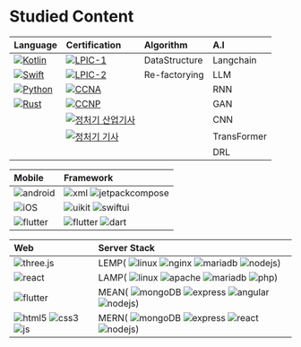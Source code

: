 # Studied Content

| Language | Certification | Algorithm | A.I
| :--- | :--- | :--- | :--- |
  | [![Kotlin](http://img.shields.io/badge/-Kotlin-7F52FF?style=flat&logo=Kotlin&logoColor=ffffff)](https://github.com/Lee-JuYeon/Study/tree/main/Language/Kotlin) | [![LPIC-1](http://img.shields.io/badge/-LPIC_%201-000000?style=flat&logo=Linux)](https://github.com/Lee-JuYeon/Study/tree/main/Certification)  |DataStructure|Langchain|
| [![Swift](http://img.shields.io/badge/-Swift-F05138?style=flat&logo=Swift&logoColor=ffffff)](https://github.com/Lee-JuYeon/Study/tree/main/Language/Swift) | [![LPIC-2](http://img.shields.io/badge/-LPIC_%202-000000?style=flat&logo=linux)](https://github.com/Lee-JuYeon/Study/tree/main/Certification)   |Re-factorying|LLM|
 | [![Python](http://img.shields.io/badge/-Python-3776AB?style=flat&logo=Python&logoColor=ffffff&link=https://github.com/Lee-JuYeon/Study/tree/main/Language/Python)](https://github.com/Lee-JuYeon/Study/tree/main/Language/Python) | [![CCNA](http://img.shields.io/badge/-CCNA-000000?style=flat&logo=Cisco)](https://github.com/Lee-JuYeon/Study/tree/main/Certification)   ||RNN|
| [![Rust](http://img.shields.io/badge/-Rust-CE412B?style=flat&logo=Rust&logoColor=ffffff)](https://github.com/Lee-JuYeon/Study/tree/main/Language/Rust) |[![CCNP](http://img.shields.io/badge/-CCNP-000000?style=flat&logo=Cisco)](https://github.com/Lee-JuYeon/Study/tree/main/Certification) ||GAN|
||[![정처기 산업기사](http://img.shields.io/badge/-정보처리%20산업기사-000000?style=flat)](https://github.com/Lee-JuYeon/Study/tree/main/Certification)||CNN|
||[![정처기 기사](http://img.shields.io/badge/-정보처리%20기사-000000?style=flat)](https://github.com/Lee-JuYeon/Study/tree/main/Certification)||TransFormer|
||||DRL|




| Mobile | Framework |
| :--- | :--- |
|![android](https://img.shields.io/badge/-Android-02569B.svg?style=flat&logo=android&color=black) |![xml](https://img.shields.io/badge/-XML-02569B.svg?style=flat&logo=android&color=black) ![jetpackcompose](https://img.shields.io/badge/-Jetpack_Compose-02569B.svg?style=flat&logo=android&color=black) |
|![iOS](https://img.shields.io/badge/-iOS-02569B.svg?style=flat&logo=apple&color=black) |![uikit](https://img.shields.io/badge/-UIKit-02569B.svg?style=flat&logo=swift&color=black) ![swiftui](https://img.shields.io/badge/-SwiftUI-00CAFF.svg?style=flat&logo=swift&color=black) |
|![flutter](https://img.shields.io/badge/-Flutter-02569B.svg?style=flat&logo=flutter)| ![flutter](https://img.shields.io/badge/-Flutter-02569B.svg?style=flat&logo=flutter) ![dart](https://img.shields.io/badge/-dart-0175C2.svg?style=flat&logo=dart)|

|Web| Server Stack|
| :--- | :--- |
|![three.js](https://img.shields.io/badge/-Three.js-02569B.svg?style=flat&logo=three.js&color=white&logoColor=black)|LEMP( ![linux](https://img.shields.io/badge/-Linux-FCC624.svg?style=flat&logo=linux&color=black) ![nginx](https://img.shields.io/badge/-Nignx-009639.svg?style=flat&logo=nginx) ![mariadb](https://img.shields.io/badge/-MariaDB-003545.svg?style=flat&logo=mariadb) ![nodejs](https://img.shields.io/badge/-Node.js-339933.svg?style=flat&logo=node.js&color=black))|
|![react](https://img.shields.io/badge/-React-61DAFB.svg?style=flat&logo=react&color=black)|LAMP( ![linux](https://img.shields.io/badge/-Linux-FCC624.svg?style=flat&logo=linux&color=black) ![apache](https://img.shields.io/badge/-Apache-D22128.svg?style=flat&logo=apache) ![mariadb](https://img.shields.io/badge/-MariaDB-003545.svg?style=flat&logo=mariadb) ![php](https://img.shields.io/badge/-PHP-339933.svg?style=flat&logo=php&color=black))|
|![flutter](https://img.shields.io/badge/-Flutter-02569B.svg?style=flat&logo=flutter)|MEAN( ![mongoDB](https://img.shields.io/badge/-MongoDB-FCC624.svg?style=flat&logo=mongodb&color=black) ![express](https://img.shields.io/badge/-Express-000000.svg?style=flat&logo=express) ![angular](https://img.shields.io/badge/-Angular.js-0F0F11.svg?style=flat&logo=angular) ![nodejs](https://img.shields.io/badge/-Node.js-339933.svg?style=flat&logo=node.js&color=black))|
|![html5](https://img.shields.io/badge/-HTML-E34F26.svg?style=flat&logo=html5&color=black) ![css3](https://img.shields.io/badge/-CSS-1572B6.svg?style=flat&logo=css3&color=black&logoColor=blue) ![js](https://img.shields.io/badge/-Javascript-1572B6.svg?style=flat&logo=javascript&color=black)|MERN( ![mongoDB](https://img.shields.io/badge/-MongoDB-FCC624.svg?style=flat&logo=mongodb&color=black) ![express](https://img.shields.io/badge/-Express-000000.svg?style=flat&logo=express) ![react](https://img.shields.io/badge/-React-61DAFB.svg?style=flat&logo=react&color=black) ![nodejs](https://img.shields.io/badge/-Node.js-339933.svg?style=flat&logo=node.js&color=black))|


